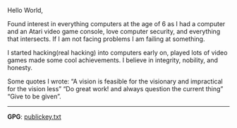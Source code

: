Hello World,

Found interest in everything computers at the age of 6 as I had a computer and an Atari video game console, love computer security, and everything that intersects. If I am not facing problems I am failing at something.

I started hacking(real hacking) into computers early on, played lots of video games made some cool achievements. I believe in integrity, nobility, and honesty.

Some quotes I wrote: “A vision is feasible for the visionary and impractical for the vision less”  “Do great work! and always question the current thing” “Give to be given”.

---
**GPG**: [publickey.txt](https://github.com/husseinmuhaisen/husseinmuhaisen.github.io/blob/main/husseinmuhaisen-public-keys.txt)
